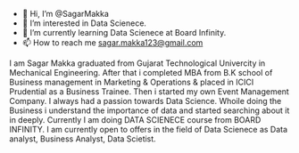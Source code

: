 - 👋 Hi, I’m @SagarMakka
- 👀 I’m interested in Data Scienece.
- 🌱 I’m currently learning Data Scienece at Board Infinity.
- 📫 How to reach me sagar.makka123@gmail.com

I am Sagar Makka graduated from Gujarat Technological Univercity in Mechanical Engineering. After that i completed MBA from B.K school of Business management in Marketing & Operations & placed in ICICI Prudential as a Business Trainee. Then i started my own Event Management Company. I always had a passion towards Data Science. Whoile doing the Business i understand the importance of data and started searching about it in deeply. Currently I am doing DATA SCIENECE course from BOARD INFINITY. I am currently open to offers in the field of Data Scienece as Data analyst, Business Analyst, Data Scietist.
